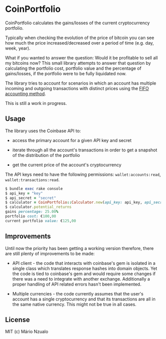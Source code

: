 # CoinPortfolio

CoinPortfolio calculates the gains/losses of the current cryptocurrency portfolio.

Typically when checking the evolution of the price of bitcoin you can see how much the price increased/decreased over
a period of time (e.g. day, week, year).

What if you wanted to answer the question: Would it be profitable to sell all my bitcoins now? This small library
attempts to answer that question by calculating the portfolio cost, portfolio value and the
percentage of gains/losses, if the portfolio were to be fully liquidated now.

The library tries to account for scenarios in which an account has multiple incoming and outgoing transactions with
distinct prices using the [FIFO accounting method](https://en.wikipedia.org/wiki/FIFO_and_LIFO_accounting).

This is still a work in progress.

## Usage

The library uses the Coinbase API to:
- access the primary account for a given API key and secret

- iterate through all the account's transactions in order to get a snapshot of the distribution of the portfolio

- get the current price of the account's cryptocurrency

The API keys need to have the following permissions: `wallet:accounts:read`, `wallet:transactions:read`.

```ruby
$ bundle exec rake console
$ api_key = "key"
$ api_secret = "secret"
$ calculator = CoinPortfolio::Calculator.new(api_key: api_key, api_secret: api_secret)
$ calculator.potential_returns
gains percentage: 25.00%
portfolio cost: €100,00
current portfolio value: €125,00
```

## Improvements
Until now the priority has been getting a working version therefore, there are still plenty of improvements to be made:
- API client - the code that interacts with coinbase's gem is isolated in a single class which translates
response hashes into domain objects. Yet the code is tied to coinbase's gem and would require some changes if there was
a need to integrate with another exchange. Additionally a proper handling of API related errors hasn't been
implemented.

- Multiple currencies - the code currently assumes that the user's account has a single cryptocurrency and that its
transactions are all in the same native currency. This might not be true in all cases.

## License
MIT (c) Mário Nzualo
